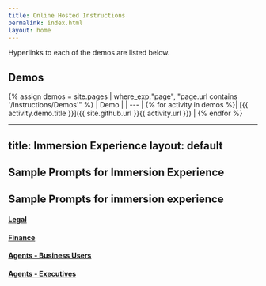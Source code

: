 ```yaml
---
title: Online Hosted Instructions
permalink: index.html
layout: home
---
```


Hyperlinks to each of the demos are listed below.

## Demos

{% assign demos = site.pages | where_exp:"page", "page.url contains '/Instructions/Demos'" %}
| Demo |
| --- |
{% for activity in demos  %}| [{{ activity.demo.title }}]({{ site.github.url }}{{ activity.url }}) |
{% endfor %}

---
title: Immersion Experience
layout: default
---

## Sample Prompts for Immersion Experience



## Sample Prompts for immersion experience


#### [Legal](https://emontes07.github.io/Learning/Instructions/Prompts/Legal-Prompts.html)

#### [Finance](https://emontes07.github.io/Learning/Instructions/Prompts/Finance-Prompts.html)

#### [Agents - Business Users](https://emontes07.github.io/Learning/Instructions/Prompts/EU-Agents.html)

#### [Agents - Executives](https://emontes07.github.io/Learning/Instructions/Prompts/Exec-Agents.html)
